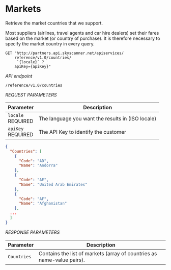 # Markets

Retrieve the market countries that we support.

Most suppliers (airlines, travel agents and car hire dealers) set their fares based on the market (or country of purchase). It is therefore necessary to specify the market country in every query.

```shell
GET "http://partners.api.skyscanner.net/apiservices/
    reference/v1.0/countries/
     `{locale}` ?
    apiKey={apiKey}"
```

*API endpoint*

`/reference/v1.0/countries`

*REQUEST PARAMETERS*

| Parameter | Description |
| --------- | ------- |
| ```locale``` <br><span class="required">REQUIRED</span> | The language you want the results in (ISO locale) |
| ```apiKey``` <br><span class="required">REQUIRED</span> | The API Key to identify the customer |

```json
{
  "Countries": [
    {
      "Code": "AD",
      "Name": "Andorra"
    },
    {
      "Code": "AE",
      "Name": "United Arab Emirates"
    },
    {
      "Code": "AF",
      "Name": "Afghanistan"
    },
  ...
  ]
}
```


*RESPONSE PARAMETERS*

| Parameter | Description |
| --- | --- |
| ```Countries``` | Contains the list of markets (array of countries as name-value pairs). |
